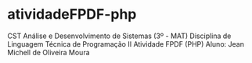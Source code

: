 # atividadeFPDF-php

CST Análise e Desenvolvimento de Sistemas (3º - MAT)
Disciplina de Linguagem Técnica de Programação II
Atividade FPDF (PHP)
Aluno: Jean Michell de Oliveira Moura
